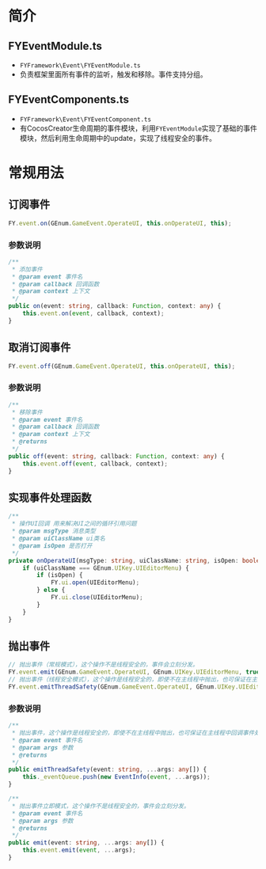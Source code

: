 # 简介

## FYEventModule.ts

- `FYFramework\Event\FYEventModule.ts`
- 负责框架里面所有事件的监听，触发和移除。事件支持分组。

## FYEventComponents.ts

- `FYFramework\Event\FYEventComponent.ts`
- 有CocosCreator生命周期的事件模块，利用`FYEventModule`实现了基础的事件模块，然后利用生命周期中的update，实现了线程安全的事件。

# 常规用法

## 订阅事件

```typescript
FY.event.on(GEnum.GameEvent.OperateUI, this.onOperateUI, this);
```

### 参数说明

```typescript
/**
 * 添加事件
 * @param event 事件名
 * @param callback 回调函数
 * @param context 上下文
 */
public on(event: string, callback: Function, context: any) {
    this.event.on(event, callback, context);
}
```

## 取消订阅事件

```typescript
FY.event.off(GEnum.GameEvent.OperateUI, this.onOperateUI, this);
```

### 参数说明

```typescript
/**
 * 移除事件
 * @param event 事件名
 * @param callback 回调函数
 * @param context 上下文
 * @returns 
 */
public off(event: string, callback: Function, context: any) {
    this.event.off(event, callback, context);
}
```

## 实现事件处理函数

```typescript
/**
 * 操作UI回调 用来解决UI之间的循环引用问题
 * @param msgType 消息类型
 * @param uiClassName ui类名
 * @param isOpen 是否打开
 */
private onOperateUI(msgType: string, uiClassName: string, isOpen: boolean) {
    if (uiClassName === GEnum.UIKey.UIEditorMenu) {
        if (isOpen) {
            FY.ui.open(UIEditorMenu);
        } else {
            FY.ui.close(UIEditorMenu);
        }
    }
}
```

## 抛出事件

```typescript
// 抛出事件（常规模式），这个操作不是线程安全的，事件会立刻分发。
FY.event.emit(GEnum.GameEvent.OperateUI, GEnum.UIKey.UIEditorMenu, true);
// 抛出事件（线程安全模式），这个操作是线程安全的，即使不在主线程中抛出，也可保证在主线程中回调事件处理函数，但事件会在抛出后的下一次轮询分发。
FY.event.emitThreadSafety(GEnum.GameEvent.OperateUI, GEnum.UIKey.UIEditorMenu, true);
```

### 参数说明

```typescript
/**
 * 抛出事件，这个操作是线程安全的，即使不在主线程中抛出，也可保证在主线程中回调事件处理函数，但事件会在抛出后的下一帧分发。
 * @param event 事件名
 * @param args 参数
 * @returns 
 */
public emitThreadSafety(event: string, ...args: any[]) {
    this._eventQueue.push(new EventInfo(event, ...args));
}

/**
 * 抛出事件立即模式，这个操作不是线程安全的，事件会立刻分发。
 * @param event 事件名
 * @param args 参数
 * @returns 
 */
public emit(event: string, ...args: any[]) {
    this.event.emit(event, ...args);
}
```



